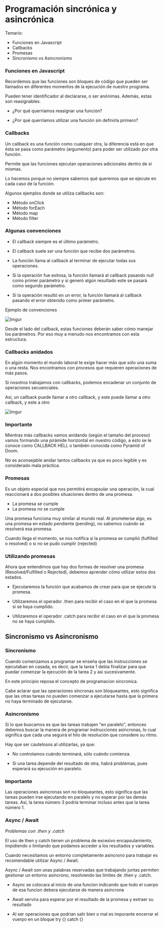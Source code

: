 # Programación sincrónica y asincrónica

Temario: 

- Funciones en Javascript
- Callbacks
- Promesas
- Sincronismo vs Asincronismo


### Funciones en Javascript

Recordemos que las funciones son bloques de código que pueden ser llamados en diferentes momentos de la ejecución de nuestro programa.

Pueden tener identificador al declararse, o ser anónimas. Además, estas son reasignables.

- ¿Por qué querríamos reasignar una función?

- ¿Por qué querríamos utilizar una función sin definirla primero?


### Callbacks

Un callback es una función como cualquier otra, la diferencia está en que ésta se pasa como parámetro (argumento) para poder ser utilizado por otra función.

Permite que las funciones ejecutan operaciones adicionales dentro de sí mismas.

Lo hacemos porque no siempre sabemos qué queremos que se ejecute en cada caso de la función.

Algunos ejemplos donde se utiliza callbacks son:

- Método onClick
- Método forEach
- Método map
- Método filter


### Algunas convenciones

- El callback siempre es el último parámetro.

- El callback suele ser una función que recibe dos parámetros.

- La función llama al callback al terminar de ejecutar todas sus operaciones.

- Si la operación fue exitosa, la función llamará al callback pasando null como primer parámetro y si generó algún resultado este se pasará como segundo parámetro.

- Si la operación resultó en un error, la función llamará al callback pasando el error obtenido como primer parámetro.


Ejemplo de convenciones

![Imgur](https://i.imgur.com/mvNbmY2.png)

Desde el lado del callback, estas funciones deberán saber cómo manejar los parámetros. Por eso muy a menudo nos encontramos con esta estructura.

### Callbacks anidados

En algún momento el mundo laboral te exige hacer más que sólo una suma o una resta. Nos encontramos con procesos que requieren operaciones de más pasos. 

Si nosotros trabajamos con callbacks, podemos encadenar un conjunto de operaciones secuenciales.

Así, un callback puede llamar a otro callback, y este puede llamar a otro callback, y este a otro

![Imgur](https://i.imgur.com/C5qmxxq.png)

### Importante

Mientras más callbacks  vamos anidando (según el tamaño del proceso) vamos formando una pirámide horizontal en nuestro código, a esto se le conoce como CALLBACK HELL o también conocida como Pyramid of Doom.

No es aconsejable anidar tantos callbacks ya que es  poco legible y es considerado mala práctica.

### Promesas

Es un objeto especial que nos permitirá encapsular una operación, la cual reaccionará a dos posibles situaciones dentro de una promesa.

- La promesa se cumple
- La promesa no se cumple

Una promesa funciona muy similar al mundo real. Al prometerse algo, es una promesa en estado pendiente (pending), no sabemos cuándo se resolverá esa promesa.

Cuando llega el momento, se nos notifica si la promesa se cumplió (fulfilled o resolved) o si no se pudo cumplir (rejected)

### Utilizando promesas

Ahora que entendimos que hay dos formas de resolver una promesa (Resolved/Fulfilled o Rejected), debemos aprender cómo utilizar estos dos estados.

- Ejecutaremos la función que acabamos de crear para que se ejecute la promesa.

- Utilizaremos el operador .then para recibir el caso en el que la promesa si se haya cumplido.

- Utilizaremos el operador .catch para recibir el caso en el que la promesa no se haya cumplido.


## Sincronismo vs Asincronismo

### Sincronismo

Cuando comenzamos a programar se enseña que las instrucciones se ejecutaban en casada, es decir, que la tarea 1 debía finalizar para que puedar comenzar la ejecución de la tarea 2 y asi sucesivamente. 

En este principio reposa el concepto de programacion sincronica.

Cabe aclarar que las operaciones síncronas son bloqueantes, esto significa que las otras tareas no pueden comenzar a ejecutarse hasta que la primera no haya terminado de ejecutarse.

### Asincronismo

Si lo que buscamos es que las tareas trabajen "en paralelo", entonces debemos buscar la manera de programar instrucciones asíncronas, lo cual significa que cada una seguirá el hilo de resolución que considere su ritmo.

Hay que ser cautelosos al utilizarlas, ya que:

- No controlamos cuándo terminará, sólo cuándo comienza.

- Si una tarea depende del resultado de otra, habrá problemas, pues esperará su ejecución en paralelo.

### Importante

Las operaciones asincronas son no bloqueantes, esto significa que las tareas pueden irse ejecutando en paralelo y no esperar por las demás tareas. Así, la tarea número 3 podría terminar incluso antes que la tarea número 1.

### Async / Await

*Problemas con .then y .catch*

El uso de then y catch tienen un problema de excesivo encapsulamiento, impidiendo o limitando que podamos acceder a los resultados y variables.

Cuando necesitamos un entorno completamente asincrono para trabajar es recomendable utilizar Async / Await.

Async / Await son unas palabras reservadas que trabajando juntas permiten gestionar un entorno asincrono, resolviendo las limites de .then y .catch.

- Async se colocara al inicio de una funcion indicando que todo el cuerpo de esa funcion debera ejecutarse de manera asincrona

- Await servira para esperar por el resultado de la promesa y extraer su resultado

- Al ser operaciones que podrian salir bien o mal es imporante encerrar el vuerpo en un bloque try {} catch {}

